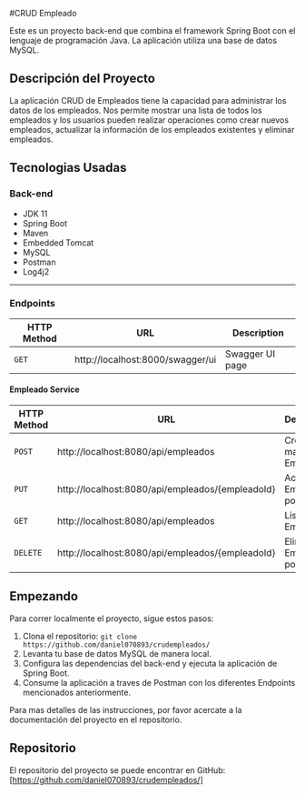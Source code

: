 #CRUD Empleado

Este es un proyecto back-end que combina el framework Spring Boot con el lenguaje de programación Java. La aplicación utiliza una base de datos MySQL.

## Descripción del Proyecto

La aplicación CRUD de Empleados tiene la capacidad para administrar los datos de los empleados. Nos permite mostrar una lista de todos los empleados y los usuarios pueden realizar operaciones como crear nuevos empleados, actualizar la información de los empleados existentes y eliminar empleados.

## Tecnologias Usadas

### Back-end
- JDK 11
- Spring Boot
- Maven
- Embedded Tomcat
- MySQL
- Postman
- Log4j2
---

### Endpoints

|HTTP Method|URL|Description|
|---|---|---|
|`GET`|http://localhost:8000/swagger/ui | Swagger UI page |

#### Empleado Service

|HTTP Method|URL|Description|
|---|---|---|
|`POST`|http://localhost:8080/api/empleados | Crear uno o mas Empleados |
|`PUT`|http://localhost:8080/api/empleados/{empleadoId} | Actualizar Empleado por ID |
|`GET`|http://localhost:8080/api/empleados | Listar Empleados |
|`DELETE`|http://localhost:8080/api/empleados/{empleadoId} | Eliminar Empleado por ID |


## Empezando

Para correr localmente el proyecto, sigue estos pasos:

1. Clona el repositorio: `git clone https://github.com/daniel070893/crudempleados/`
2. Levanta tu base de datos MySQL de manera local.
2. Configura las dependencias del back-end y ejecuta la aplicación de Spring Boot.
3. Consume la aplicación a traves de Postman con los diferentes Endpoints mencionados anteriormente.

Para mas detalles de las instrucciones, por favor acercate a la documentación del proyecto en el repositorio.

## Repositorio

El repositorio del proyecto se puede encontrar en GitHub: [https://github.com/daniel070893/crudempleados/]
